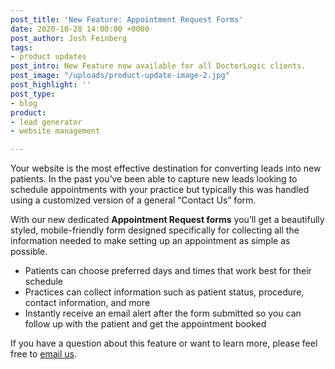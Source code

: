```yaml
---
post_title: 'New Feature: Appointment Request Forms'
date: 2020-10-28 14:00:00 +0000
post_author: Josh Feinberg
tags:
- product updates
post_intro: New Feature now available for all DoctorLogic clients.
post_image: "/uploads/product-update-image-2.jpg"
post_highlight: ''
post_type:
- blog
product:
- lead generator
- website management

---
```

Your website is the most effective destination for converting leads into new patients. In the past you’ve been able to capture new leads looking to schedule appointments with your practice but typically this was handled using a customized version of a general “Contact Us” form.

With our new dedicated **Appointment Request forms** you’ll get a beautifully styled, mobile-friendly form designed specifically for collecting all the information needed to make setting up an appointment as simple as possible.

* Patients can choose preferred days and times that work best for their schedule
* Practices can collect information such as patient status, procedure, contact information, and more
* Instantly receive an email alert after the form submitted so you can follow up with the patient and get the appointment booked

If you have a question about this feature or want to learn more, please feel free to [email us](mailto:success@doctorlogic.com?subject=Interested%20in%20Appointment%20Request%20Forms).